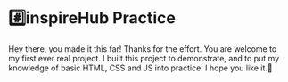 # #️⃣inspireHub Practice

Hey there, you made it this far! Thanks for the effort.
You are welcome to my first ever real project. I built this project to demonstrate, and to put my knowledge of basic HTML, CSS and JS into practice.
I hope you like it.🤗
